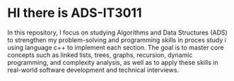 # HI there is ADS-IT3011
In this repository, I focus on studying Algorithms and Data Structures (ADS) to strengthen my problem-solving and programming skills in proces study i using language c++ to implement each section. The goal is to master core concepts such as linked lists, trees, graphs, recursion, dynamic programming, and complexity analysis, as well as to apply these skills in real-world software development and technical interviews.
